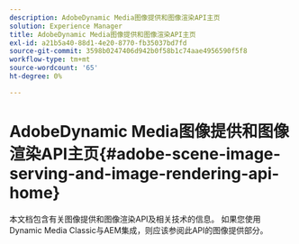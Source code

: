 ```yaml
---
description: AdobeDynamic Media图像提供和图像渲染API主页
solution: Experience Manager
title: AdobeDynamic Media图像提供和图像渲染API主页
exl-id: a21b5a40-88d1-4e20-8770-fb35037bd7fd
source-git-commit: 3598b0247406d942b0f58b1c74aae4956590f5f8
workflow-type: tm+mt
source-wordcount: '65'
ht-degree: 0%

---
```


# AdobeDynamic Media图像提供和图像渲染API主页{#adobe-scene-image-serving-and-image-rendering-api-home}

本文档包含有关图像提供和图像渲染API及相关技术的信息。 如果您使用Dynamic Media Classic与AEM集成，则应该参阅此API的图像提供部分。
